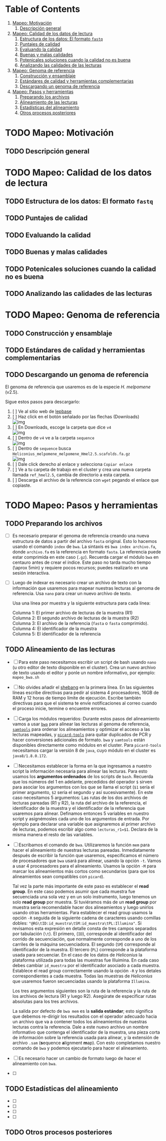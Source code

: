 
# Table of Contents

1.  [Mapeo: Motivación](#org0440fdd)
    1.  [Descripción general](#org8d81356)
2.  [Mapeo: Calidad de los datos de lectura](#org41e5ca3)
    1.  [Estructura de los datos: El formato `fastq`](#org60bad2b)
    2.  [Puntajes de calidad](#orgd82cd60)
    3.  [Evaluando la calidad](#orga0153fd)
    4.  [Buenas y malas calidades](#orgf5cf0e9)
    5.  [Potenicales soluciones cuando la calidad no es buena](#org91514e8)
    6.  [Analizando las calidades de las lecturas](#org5673335)
3.  [Mapeo: Genoma de referencia](#orgde1a5e8)
    1.  [Construcción y ensamblaje](#orgc7ee264)
    2.  [Estándares de calidad y herramientas complementarias](#org1688056)
    3.  [Descargando un genoma de referencia](#orgbd6349c)
4.  [Mapeo: Pasos y herramientas](#orga2c2c93)
    1.  [Preparando los archivos](#orgf0d9f22)
    2.  [Alineamiento de las lecturas](#org1d209dd)
    3.  [Estadísticas del alineamiento](#org68f27e4)
    4.  [Otros procesos posteriores](#orgdbded6e)


<a id="org0440fdd"></a>

# TODO Mapeo: Motivación


<a id="org8d81356"></a>

## TODO Descripción general


<a id="org41e5ca3"></a>

# TODO Mapeo: Calidad de los datos de lectura


<a id="org60bad2b"></a>

## TODO Estructura de los datos: El formato `fastq`


<a id="orgd82cd60"></a>

## TODO Puntajes de calidad


<a id="orga0153fd"></a>

## TODO Evaluando la calidad


<a id="orgf5cf0e9"></a>

## TODO Buenas y malas calidades


<a id="org91514e8"></a>

## TODO Potenicales soluciones cuando la calidad no es buena


<a id="org5673335"></a>

## TODO Analizando las calidades de las lecturas


<a id="orgde1a5e8"></a>

# TODO Mapeo: Genoma de referencia


<a id="orgc7ee264"></a>

## TODO Construcción y ensamblaje


<a id="org1688056"></a>

## TODO Estándares de calidad y herramientas complementarias


<a id="orgbd6349c"></a>

## TODO Descargando un genoma de referencia

El genoma de referencia que usaremos es de la especie *H. melpomene* (v2.5).   

Sigue estos pasos para descargarlo:   

1.  [ ] Ve al sitio web de [lepbase](http://lepbase.org/)
2.  [ ] Haz click en el botón señalado por las flechas (Downloads)   
    ![img](./Imagenes/Lepbase_S1.png)
3.  [ ] En Downloads, escoge la carpeta que dice `v4`   
    ![img](./Imagenes/Lepbase_S2.png)
4.  [ ] Dentro de `v4` ve a la carpeta `sequence`   
    ![img](./Imagenes/Lepbase_S3.png)
5.  [ ] Dentro de `sequence` busca `Heliconius_melpomene_melpomene_Hmel2.5.scafolds.fa.gz`   
    ![img](./Imagenes/Lepbase_S4.png)
6.  [ ] Dale click derecho al enlace y selecciona `Copiar enlace`
7.  [ ] Ve a tu carpeta de trabajo en el cluster y crea una nueva carpeta
    llamada `ref_hmel2.5`, cambia de directorio a esta carpeta.
8.  [ ] Descarga el archivo de la referencia con `wget` pegando el enlace que
    copiaste.


<a id="orga2c2c93"></a>

# TODO Mapeo: Pasos y herramientas


<a id="orgf0d9f22"></a>

## TODO Preparando los archivos

-   [ ] Es necesario preparar el genoma de referencia creando una nueva
    estructura de datos a partir del archivo `fasta` original. Esto lo hacemos
    usando el comando `index` de `bwa`. La sintaxis es `bwa index archivo.fa`,
    donde `archivo.fa` es la referencia en formato `fasta`. La referencia puede
    estar comprimida en este caso (`.gz`). Recuerda cargar el módulo `bwa` en
    centauro antes de crear el índice. Este paso no tarda mucho tiempo (\aprox
    5min) y requiere pocos recursos; puedes realizarlo en una sesión
    interactiva.
-   [ ] Luego de indexar es necesario crear un archivo de texto con la
    información que usaremos para mapear nuestras lecturas al genoma de
    referencia. Usa `nano` para crear un nuevo archivo de texto.   
    
    Usa una línea por muestra y la siguiente estructura para cada línea:   
    
    Columna 1: El primer archivo de lecturas de la muestra (R1)   
    Columna 2: El segundo archivo de lecturas de la muestra (R2)   
    Columna 3: El archivo de la referencia (`fasta` o `fasta` comprimido).   
    Columna 4: El identificador de la muestra   
    Columna 5: El identificador de la referencia


<a id="org1d209dd"></a>

## TODO Alineamiento de las lecturas

-   [ ] Para este paso necesitamos escribir un script de bash usando `nano` (u
    otro editor de texto disponible en el cluster). Crea un nuevo archivo de
    texto usando el editor y ponle un nombre informativo, por ejemplo:
    `mapeo_bwa.sh`
-   [ ] No olvides añadir el [shebang](https://en.wikipedia.org/wiki/Shebang_(Unix)) en la primera línea. En las siguientes
    líneas escribe directivas para pedir al sistema 4 procesadores, 16GB de
    RAM y 12 horas de tiempo límite de ejecución. Escribe también directivas
    para que el sistema te envíe notificaciones al correo cuando el proceso
    inicie, termine o encuentre errores.
-   [ ] Carga los módulos requeridos: Durante estos pasos del alineamiento
    vamos a usar [`bwa`](http://bio-bwa.sourceforge.net/bwa.shtml) para alinear las lecturas al genoma de referencia,
    [`samtools`](https://www.htslib.org/doc/samtools.html) para ordenar los alineamientos y optimizar el acceso a las
    lecturas mapeadas, y [`picard-tools`](https://broadinstitute.github.io/picard/) para quitar duplicados de PCR y hacer
    conversiones adicionales de formato. `bwa` y `samtools` están disponibles
    directamente como módulos en el cluster. Para `picard-tools` necesitamos
    cargar la versión 8 de `java`, cuyo módulo en el cluster es
    `java8/1.8.0.172`.
-   [ ] Necesitamos establecer la forma en la que ingresamos a nuestro script
    la información necesaria para alinear las lecturas. Para esto usamos los
    **argumentos ordenados** de los scripts de `bash`. Recuerda que los números
    del 1 en adelante, precedidos del operador `$` sirven para asociar los
    argumentos con los que se llama el script (`$1` sería el primer argumento,
    `$2` sería el segundo y así sucesivamente). En este caso necesitamos 5
    argumentos: Las rutas de los dos archivos de lecturas pareadas (R1 y R2),
    la ruta del archivo de la referencia, el identificador de la muestra y el
    identificador de la referencia que usaremos para alinear. Definamos
    entonces 5 variables en nuestro script y asignémosles cada uno de los
    argumentos de entrada. Por ejemplo para declarar una variable que
    asignaremos al primer archivo de lecturas, podemos escribir algo como
    `lecturas_r1=$1`. Declara de la misma manera el resto de las variables.
-   [ ] Escribamos el comando de `bwa`. Utilizaremos la función `mem` para
    hacer el alineamiento de nuestras lecturas pareadas. Inmediatamente
    después de escribir la función que usaremos, especificamos el número de
    procesadores que `bwa` usará para alinear, usando la opción `-t`. Vamos a
    usar 4 procesadores para el alineamiento. Usamos la opción `-M` para
    marcar los alineamientos más cortos como secundarios (para que los
    alineamientos sean compatibles con `picard`).
    
    Tal vez la parte más importante de este paso es establecer el **read
    group**. En este caso podemos asumir que cada muestra fue secuenciada una
    sola vez y en un solo instrumento, luego tenemos un solo **read group** por
    muestra. Si tuviéramos más de un **read group** por muestra sería
    recomendable hacer dos alineamientos y luego unirlos usando otras
    herramientas. Para establecer el read group usamos la opción `-R` seguida
    de la siguiente cadena de caracteres usando comillas dobles:
    `"@RG\tID:id_muestra\tSM:id_muestra\tPL:Illumina"`. Si revisamos esta
    expresión en detalle consta de tres campos separados por tabulación
    (`\t`). El primero, (`ID`), corresponde al identificador del corrido de
    secuenciación, que normalmente corresponde a uno de los carriles de la
    máquina secuenciadora. El segundo (`SM`) corresponde al identificador de
    la muestra. El tercero (`PL`) corresponde a la plataforma usada para
    secuenciar. En el caso de los datos de *Heliconius* la plataforma
    utilizada para todas las muestras fue Illuimina. En cada caso debes
    cambiar `id_muestra` por el identificador asociado a cada muestra.
    Establece el read group correctamente usando la opción `-R` y los detales
    correspondientes a cada muestra. Todas las muestras de *Heliconius* que
    usaremos fueron secuenciadas usando la plataforma `Illumina`.
    
    Los tres argumentos siguientes son la ruta de la referencia y la ruta de
    los archivos de lectura (R1 y luego R2). Asegúrate de especificar rutas
    absolutas para los tres archivos.
    
    La salida por defecto de `bwa mem` es la **salida estándar**; esto significa
    que debemos re-dirigir los resultados con el operador adecuado hacia un
    archivo que va a contener todos los alineamientos de nuestras lecturas
    contra la referencia. Dale a este nuevo archivo un nombre informativo que
    contenga el identificador de la muestra, una pieza corta de información
    sobre la referencia usada para alinear, y la extensión de archivo `.sam`
    (<b>s</b>equence <b>a</b>lignment <b>m</b>ap). Con esto completamos
    nuestro comando de `bwa` y podemos ejecutarlo para hacer el alineamiento.

-   [ ] Es necesario hacer un cambio de formato luego de hacer el alineamiento
    con `bwa`.

-   [ ] 


<a id="org68f27e4"></a>

## TODO Estadísticas del alineamiento

-   [ ] 

-   [ ] 

-   [ ] 

-   [ ] 


<a id="orgdbded6e"></a>

## TODO Otros procesos posteriores

